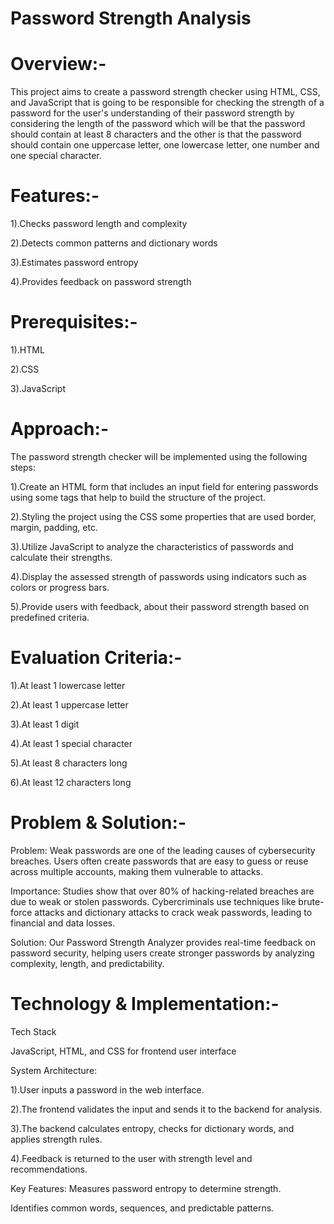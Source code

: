 # Password Strength Analysis

# Overview:- 

This project aims to create a password strength checker using HTML, CSS, and JavaScript that is going to be responsible for checking the strength of a password for the user's understanding of their password strength by considering the length of the password which will be that the password should contain at least 8 characters and the other is that the password should contain one uppercase letter, one lowercase letter, one number and one special character.

# Features:-

1).Checks password length and complexity

2).Detects common patterns and dictionary words

3).Estimates password entropy

4).Provides feedback on password strength

# Prerequisites:-

1).HTML

2).CSS

3).JavaScript

# Approach:-

The password strength checker will be implemented using the following steps:

1).Create an HTML form that includes an input field for entering passwords using some tags that help to build the structure of the project.

2).Styling the project using the CSS some properties that are used border, margin, padding, etc.

3).Utilize JavaScript to analyze the characteristics of passwords and calculate their strengths.

4).Display the assessed strength of passwords using indicators such as colors or progress bars.

5).Provide users with feedback, about their password strength based on predefined criteria.

# Evaluation Criteria:- 

1).At least 1 lowercase letter

2).At least 1 uppercase letter

3).At least 1 digit

4).At least 1 special character

5).At least 8 characters long

6).At least 12 characters long


# Problem & Solution:-

Problem: Weak passwords are one of the leading causes of cybersecurity breaches. Users often create passwords that are easy to guess or reuse across multiple accounts, making them vulnerable to attacks.

Importance: Studies show that over 80% of hacking-related breaches are due to weak or stolen passwords. Cybercriminals use techniques like brute-force attacks and dictionary attacks to crack weak passwords, leading to financial and data losses.

Solution: Our Password Strength Analyzer provides real-time feedback on password security, helping users create stronger passwords by analyzing complexity, length, and predictability.

# Technology & Implementation:-

Tech Stack

JavaScript, HTML, and CSS for frontend user interface

System Architecture:

1).User inputs a password in the web interface.

2).The frontend validates the input and sends it to the backend for analysis.

3).The backend calculates entropy, checks for dictionary words, and applies strength rules.

4).Feedback is returned to the user with strength level and recommendations.

Key Features:
Measures password entropy to determine strength.

Identifies common words, sequences, and predictable patterns.







